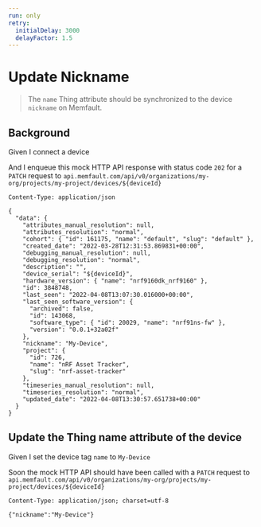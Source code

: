 ```yaml
---
run: only
retry:
  initialDelay: 3000
  delayFactor: 1.5
---
```


# Update Nickname

> The `name` Thing attribute should be synchronized to the device `nickname` on
> Memfault.

## Background

Given I connect a device

<!-- Prepare the mock API responses. -->

And I enqueue this mock HTTP API response with status code `202` for a `PATCH`
request to
`api.memfault.com/api/v0/organizations/my-org/projects/my-project/devices/${deviceId}`

```
Content-Type: application/json

{
  "data": {
    "attributes_manual_resolution": null,
    "attributes_resolution": "normal",
    "cohort": { "id": 161175, "name": "default", "slug": "default" },
    "created_date": "2022-03-28T12:31:53.869831+00:00",
    "debugging_manual_resolution": null,
    "debugging_resolution": "normal",
    "description": "",
    "device_serial": "${deviceId}",
    "hardware_version": { "name": "nrf9160dk_nrf9160" },
    "id": 3848748,
    "last_seen": "2022-04-08T13:07:30.016000+00:00",
    "last_seen_software_version": {
      "archived": false,
      "id": 143068,
      "software_type": { "id": 20029, "name": "nrf91ns-fw" },
      "version": "0.0.1+32a02f"
    },
    "nickname": "My-Device",
    "project": {
      "id": 726,
      "name": "nRF Asset Tracker",
      "slug": "nrf-asset-tracker"
    },
    "timeseries_manual_resolution": null,
    "timeseries_resolution": "normal",
    "updated_date": "2022-04-08T13:30:57.651738+00:00"
  }
}
```

## Update the Thing name attribute of the device

Given I set the device tag `name` to `My-Device`

Soon the mock HTTP API should have been called with a `PATCH` request to
`api.memfault.com/api/v0/organizations/my-org/projects/my-project/devices/${deviceId}`

```
Content-Type: application/json; charset=utf-8

{"nickname":"My-Device"}
```
